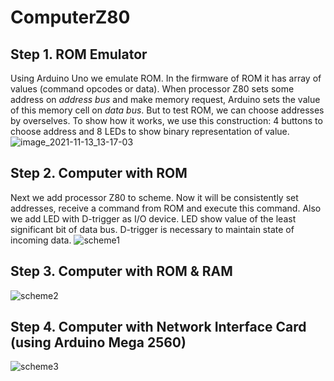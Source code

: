 # ComputerZ80
## Step 1. ROM Emulator
Using Arduino Uno we emulate ROM. In the firmware of ROM it has array of values (command opcodes or data). When processor Z80 sets some address on *address bus* and make memory request, Arduino sets the value of this memory cell on *data bus*. But to test ROM, we can choose addresses by overselves. To show how it works, we use this construction: 4 buttons to choose address and 8 LEDs to show binary representation of value.
![image_2021-11-13_13-17-03](https://user-images.githubusercontent.com/44781809/141636375-8cedacd9-56b2-43ee-9ef2-e50469a8e96e.png)
## Step 2. Computer with ROM
Next we add processor Z80 to scheme. Now it will be consistently set addresses, receive a command from ROM and execute this command. Also we add LED with D-trigger as I/O device. LED show value of the least significant bit of data bus. D-trigger is necessary to maintain state of incoming data.
![scheme1](https://user-images.githubusercontent.com/73237406/146649732-eb3be2c9-224a-4370-9a25-bebd65be9237.png)
## Step 3. Computer with ROM & RAM
![scheme2](https://user-images.githubusercontent.com/44781809/149593135-c011ff70-edae-4cca-b45a-8c10bd4a4f19.png)
## Step 4. Computer with Network Interface Card (using Arduino Mega 2560)
![scheme3](https://user-images.githubusercontent.com/44781809/149598967-2192eff7-9e4b-4e9b-8fe7-e38556c9d816.png)
